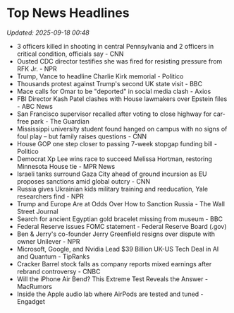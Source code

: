 # Top News Headlines

_Updated: 2025-09-18 00:48_

- 3 officers killed in shooting in central Pennsylvania and 2 officers in critical condition, officials say - CNN
- Ousted CDC director testifies she was fired for resisting pressure from RFK Jr. - NPR
- Trump, Vance to headline Charlie Kirk memorial - Politico
- Thousands protest against Trump's second UK state visit - BBC
- Mace calls for Omar to be "deported" in social media clash - Axios
- FBI Director Kash Patel clashes with House lawmakers over Epstein files - ABC News
- San Francisco supervisor recalled after voting to close highway for car-free park - The Guardian
- Mississippi university student found hanged on campus with no signs of foul play – but family raises questions - CNN
- House GOP one step closer to passing 7-week stopgap funding bill - Politico
- Democrat Xp Lee wins race to succeed Melissa Hortman, restoring Minnesota House tie - MPR News
- Israeli tanks surround Gaza City ahead of ground incursion as EU proposes sanctions amid global outcry - CNN
- Russia gives Ukrainian kids military training and reeducation, Yale researchers find - NPR
- Trump and Europe Are at Odds Over How to Sanction Russia - The Wall Street Journal
- Search for ancient Egyptian gold bracelet missing from museum - BBC
- Federal Reserve issues FOMC statement - Federal Reserve Board (.gov)
- Ben & Jerry's co-founder Jerry Greenfield resigns over dispute with owner Unilever - NPR
- Microsoft, Google, and Nvidia Lead $39 Billion UK-US Tech Deal in AI and Quantum - TipRanks
- Cracker Barrel stock falls as company reports mixed earnings after rebrand controversy - CNBC
- Will the iPhone Air Bend? This Extreme Test Reveals the Answer - MacRumors
- Inside the Apple audio lab where AirPods are tested and tuned - Engadget